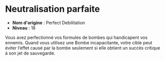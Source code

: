 # Neutralisation parfaite

 * **Nom d'origine** : Perfect Debilitation
 * **Niveau** : 18


<p>Vous avez perfectionné vos formules de bombes qui handicapent vos ennemis. Quand vous utilisez une Bombe incapacitante, votre cible peut éviter l’effet causé par la bombe seulement si elle obtient un succès critique à son jet de sauvegarde.</p>